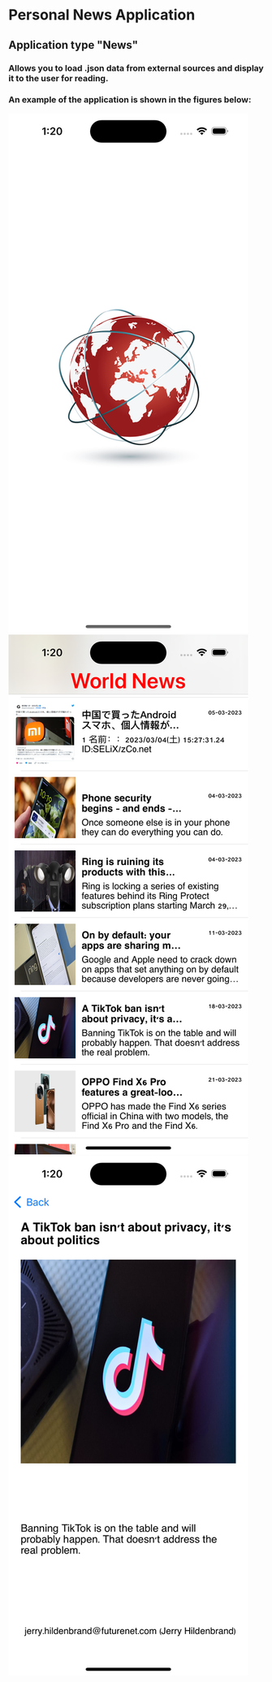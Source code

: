 # Personal News Application
## Application type "News"

### Allows you to load .json data from external sources and display it to the user for reading.

### An example of the application is shown in the figures below:
![Image alt](https://github.com/pozitr0n/Personal-News-App/raw/main/images/Pic1.png)
![Image alt](https://github.com/pozitr0n/Personal-News-App/raw/main/images/Pic2.png)
![Image alt](https://github.com/pozitr0n/Personal-News-App/raw/main/images/Pic3.png)
